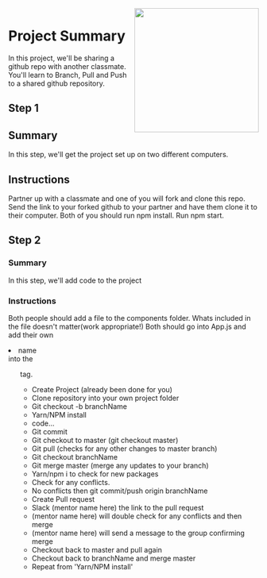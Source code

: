 <img src="https://s3.amazonaws.com/devmountain/readme-logo.png" width="250" align="right">

# Project Summary

In this project, we'll be sharing a github repo with another classmate. You'll learn to Branch, Pull and Push to a shared github repository.

## Step 1

## Summary

In this step, we'll get the project set up on two different computers.

## Instructions

Partner up with a classmate and one of you will fork and clone this repo.
Send the link to your forked github to your partner and have them clone it to their computer.
Both of you should run npm install.
Run npm start.


## Step 2

### Summary

In this step, we'll add code to the project
### Instructions

Both people should add a file to the components folder. Whats included in the file doesn't matter(work appropriate!)
Both should go into App.js and add their own <li>name</li> into the <ul> tag.




- Create Project (already been done for you)  
- Clone repository into your own project folder  
- Git checkout -b branchName  
- Yarn/NPM install  
- code...  
- Git commit  
- Git checkout to master (git checkout master)
- Git pull (checks for any other changes to master branch)  
- Git checkout branchName  
- Git merge master (merge any updates to your branch)  
- Yarn/npm i to check for new packages  
- Check for any conflicts.  
- No conflicts then git commit/push origin branchName  
- Create Pull request
- Slack (mentor name here) the link to the pull request
- (mentor name here) will double check for any conflicts and then merge  
- (mentor name here) will send a message to the group confirming merge
- Checkout back to master and pull again 
- Checkout back to branchName and merge master  
- Repeat from 'Yarn/NPM install' 